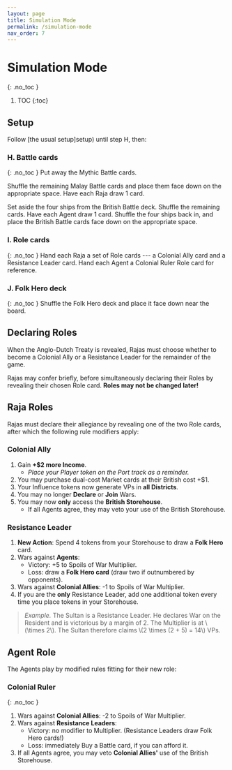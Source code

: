 ```yaml
---
layout: page
title: Simulation Mode
permalink: /simulation-mode
nav_order: 7
---
```


# Simulation Mode
{: .no_toc }

1. TOC
{:toc}

## Setup
Follow [the usual setup]setup) until step H, then:

### H. Battle cards
{: .no_toc }
Put away the Mythic Battle cards.

Shuffle the remaining Malay Battle cards and place them face down on the appropriate space. Have each Raja draw 1 card.

Set aside the four ships from the British Battle deck. Shuffle the remaining cards. Have each Agent draw 1 card. Shuffle the four ships back in, and place the British Battle cards face down on the appropriate space.

### I. Role cards
{: .no_toc }
Hand each Raja a set of Role cards --- a Colonial Ally card and a Resistance Leader card. Hand each Agent a Colonial Ruler Role card for reference.

### J. Folk Hero deck
{: .no_toc }
Shuffle the Folk Hero deck and place it face down near the board.

## Declaring Roles
When the Anglo-Dutch Treaty is revealed, Rajas must choose whether to become a Colonial Ally or a Resistance Leader for the remainder of the game.

Rajas may confer briefly, before simultaneously declaring their Roles by revealing their chosen Role card. **Roles may not be changed later!**

## Raja Roles
Rajas must declare their allegiance by revealing one of the two Role cards, after which the following rule modifiers apply:

### Colonial Ally
1. Gain **+$2 more Income**.
    - *Place your Player token on the Port track as a reminder.*
2. You may purchase dual-cost Market cards at their British cost +$1.
3. Your Influence tokens now generate VPs in **all Districts**.
4. You may no longer **Declare** or **Join** Wars.
5. You may now **only** access the **British Storehouse**.
    - If all Agents agree, they may veto your use of the British Storehouse.

### Resistance Leader
1. **New Action**: Spend 4 tokens from your Storehouse to draw a **Folk Hero** card.
2. Wars against **Agents**:
    - Victory: +5 to Spoils of War Multiplier.
    - Loss: draw a **Folk Hero card** (draw two if outnumbered by opponents).
4. Wars against **Colonial Allies**: -1 to Spoils of War Multiplier.
5. If you are the **only** Resistance Leader, add one additional token every time you place tokens in your Storehouse.

> *Example.* The Sultan is a Resistance Leader. He declares War on the Resident and is victorious by a margin of 2. The Multiplier is at \\(\times 2\\). The Sultan therefore claims \\(2 \times (2 + 5) = 14\\) VPs.

## Agent Role
The Agents play by modified rules fitting for their new role:

### Colonial Ruler
{: .no_toc }
1. Wars against **Colonial Allies**: -2 to Spoils of War Multiplier.
2. Wars against **Resistance Leaders**:
    - Victory: no modifier to Multiplier. (Resistance Leaders draw Folk Hero cards!)
    - Loss: immediately Buy a Battle card, if you can afford it.
3. If all Agents agree, you may veto **Colonial Allies'** use of the British Storehouse.
